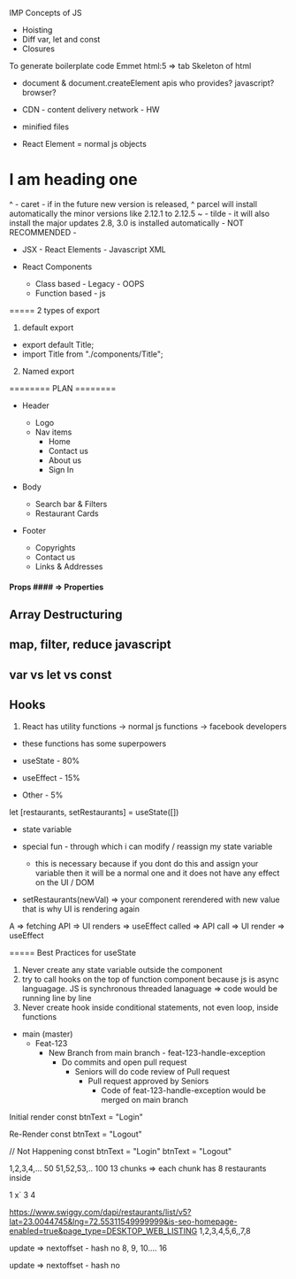 IMP Concepts of JS

- Hoisting
- Diff var, let and const
- Closures

To generate boilerplate code Emmet
html:5 => tab
Skeleton of html

- document & document.createElement apis who provides?
  javascript? browser?

- CDN - content delivery network - HW
- minified files

- React Element = normal js objects

<div id="parent">
    <div id="child">
        <h1>I am heading one</h1>    
    </div>
</div>

^ - caret - if in the future new version is released, ^ parcel will install automatically the minor versions like 2.12.1 to 2.12.5
~ - tilde - it will also install the major updates 2.8, 3.0 is installed automatically - NOT RECOMMENDED -

- JSX - React Elements - Javascript XML

- React Components
  - Class based - Legacy - OOPS
  - Function based - js

===== 2 types of export

1. default export

- export default Title;
- import Title from "./components/Title";

2. Named export

======== PLAN ========

- Header

  - Logo
  - Nav items
    - Home
    - Contact us
    - About us
    - Sign In

- Body

  - Search bar & Filters
  - Restaurant Cards

- Footer
  - Copyrights
  - Contact us
  - Links & Addresses

#### Props #### => Properties

## Array Destructuring

## map, filter, reduce javascript

## var vs let vs const

## Hooks

1. React has utility functions -> normal js functions -> facebook developers

- these functions has some superpowers

- useState - 80%
- useEffect - 15%
- Other - 5%

let [restaurants, setRestaurants] = useState([])

- state variable
- special fun - through which i can modify / reassign my state variable

  - this is necessary because if you dont do this and assign your variable then it will be a normal one and it does not have any effect on the UI / DOM

- setRestaurants(newVal) => your component rerendered with new value that is why UI is rendering again

A => fetching API => UI renders => useEffect called => API call => UI render => useEffect

===== Best Practices for useState

1. Never create any state variable outside the component
2. try to call hooks on the top of function component because js is async languagage. JS is synchronous threaded lanaguage => code would be running line by line
3. Never create hook inside conditional statements, not even loop, inside functions


- main (master)
  - Feat-123 
    - New Branch from main branch - feat-123-handle-exception
      - Do commits and open pull request 
        - Seniors will do code review of Pull request
          - Pull request approved by Seniors
            - Code of feat-123-handle-exception would be merged on main branch 

Initial render
const btnText = "Login"

Re-Render 
const btnText = "Logout"

// Not Happening
const btnText = "Login"
btnText = "Logout"




1,2,3,4,... 50
51,52,53,.. 100
13 chunks => each chunk has 8 restaurants inside

1 
x`
3
4 

https://www.swiggy.com/dapi/restaurants/list/v5?lat=23.0044745&lng=72.55311549999999&is-seo-homepage-enabled=true&page_type=DESKTOP_WEB_LISTING
1,2,3,4,5,6,,7,8

update => nextoffset - hash no 
8, 9, 10.... 16

update => nextoffset - hash no 

